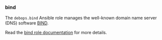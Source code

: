 ### bind

The `debops.bind` Ansible role manages the well-known domain name server
(DNS) software [BIND](https://www.isc.org/bind/).

Read the [bind role documentation](https://docs.debops.org/en/stable-3.2/ansible/roles/bind/) for more details.
